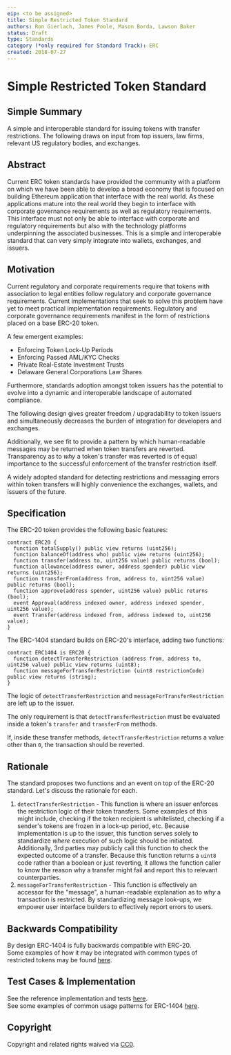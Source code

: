 ```yaml
---
eip: <to be assigned>
title: Simple Restricted Token Standard
authors: Ron Gierlach, James Poole, Mason Borda, Lawson Baker
status: Draft
type: Standards
category (*only required for Standard Track): ERC
created: 2018-07-27
---
```


<!--You can leave these HTML comments in your merged EIP and delete the visible duplicate text guides, they will not appear and may be helpful to refer to if you edit it again. This is the suggested template for new EIPs. Note that an EIP number will be assigned by an editor. When opening a pull request to submit your EIP, please use an abbreviated title in the filename, `eip-draft_title_abbrev.md`. The title should be 44 characters or less.-->

# Simple Restricted Token Standard

## Simple Summary

<!--"If you can't explain it simply, you don't understand it well enough." Provide a simplified and layman-accessible explanation of the EIP.-->

A simple and interoperable standard for issuing tokens with transfer restrictions. The following draws on input from top issuers, law firms, relevant US regulatory bodies, and exchanges.  

## Abstract

<!--A short (~200 word) description of the technical issue being addressed.-->

Current ERC token standards have provided the community with a platform on which we have been able to develop a broad economy that is focused on building Ethereum application that interface with the real world. As these applications mature into the real world they begin to interface with corporate governance requirements as well as regulatory requirements. This interface must not only be able to interface with corporate and regulatory requirements but also with the technology platforms underpinning the associated businesses. This is a simple and interoperable standard that can very simply integrate into wallets, exchanges, and issuers.

## Motivation

<!--The motivation is critical for EIPs that want to change the Ethereum protocol. It should clearly explain why the existing protocol specification is inadequate to address the problem that the EIP solves. EIP submissions without sufficient motivation may be rejected outright.-->

Current regulatory and corporate requirements require that tokens with association to legal entities follow regulatory and corporate governance requirements. Current implementations that seek to solve this problem have yet to meet practical implementation requirements. Regulatory and corporate governance requirements manifest in the form of restrictions placed on a base ERC-20 token.

A few emergent examples:

- Enforcing Token Lock-Up Periods
- Enforcing Passed AML/KYC Checks
- Private Real-Estate Investment Trusts
- Delaware General Corporations Law Shares

Furthermore, standards adoption amongst token issuers has the potential to evolve into a dynamic and interoperable landscape of automated compliance.

The following design gives greater freedom / upgradability to token issuers and simultaneously decreases the burden of integration for developers and exchanges.

Additionally, we see fit to provide a pattern by which human-readable messages may be returned when token transfers are reverted. Transparency as to _why_ a token's transfer was reverted is of equal importance to the successful enforcement of the transfer restriction itself.

A widely adopted standard for detecting restrictions and messaging errors within token transfers will highly convenience the exchanges, wallets, and issuers of the future.

## Specification

<!--The technical specification should describe the syntax and semantics of any new feature. The specification should be detailed enough to allow competing, interoperable implementations for any of the current Ethereum platforms (go-ethereum, parity, cpp-ethereum, ethereumj, ethereumjs, and [others](https://github.com/ethereum/wiki/wiki/Clients)).-->

The ERC-20 token provides the following basic features:
```solidity
contract ERC20 {
  function totalSupply() public view returns (uint256);
  function balanceOf(address who) public view returns (uint256);
  function transfer(address to, uint256 value) public returns (bool);
  function allowance(address owner, address spender) public view returns (uint256);
  function transferFrom(address from, address to, uint256 value) public returns (bool);
  function approve(address spender, uint256 value) public returns (bool);
  event Approval(address indexed owner, address indexed spender, uint256 value);
  event Transfer(address indexed from, address indexed to, uint256 value);
}
```
The ERC-1404 standard builds on ERC-20's interface, adding two functions:
```solidity
contract ERC1404 is ERC20 {
  function detectTransferRestriction (address from, address to, uint256 value) public view returns (uint8);
  function messageForTransferRestriction (uint8 restrictionCode) public view returns (string);
}
```

The logic of `detectTransferRestriction` and `messageForTransferRestriction` are left up to the issuer.

The only requirement is that `detectTransferRestriction` must be evaluated inside a token's `transfer` and `transferFrom` methods.

If, inside these transfer methods, `detectTransferRestriction` returns a value other than `0`, the transaction should be reverted.

## Rationale

<!--The rationale fleshes out the specification by describing what motivated the design and why particular design decisions were made. It should describe alternate designs that were considered and related work, e.g. how the feature is supported in other languages. The rationale may also provide evidence of consensus within the community, and should discuss important objections or concerns raised during discussion.-->

The standard proposes two functions and an event on top of the ERC-20 standard. Let's discuss the rationale for each.

1. `detectTransferRestriction` - This function is where an issuer enforces the restriction logic of their token transfers. Some examples of this might include, checking if the token recipient is whitelisted, checking if a sender's tokens are frozen in a lock-up period, etc. Because implementation is up to the issuer, this function serves solely to standardize _where_ execution of such logic should be initiated. Additionally, 3rd parties may publicly call this function to check the expected outcome of a transfer. Because this function returns a `uint8` code rather than a boolean or just reverting, it allows the function caller to know the reason why a transfer might fail and report this to relevant counterparties.
2. `messageForTransferRestriction` - This function is effectively an accessor for the "message", a human-readable explanation as to _why_ a transaction is restricted. By standardizing message look-ups, we empower user interface builders to effectively report errors to users.

## Backwards Compatibility

<!--All EIPs that introduce backwards incompatibilities must include a section describing these incompatibilities and their severity. The EIP must explain how the author proposes to deal with these incompatibilities. EIP submissions without a sufficient backwards compatibility treatise may be rejected outright.-->

By design ERC-1404 is fully backwards compatible with ERC-20.  
Some examples of how it may be integrated with common types of restricted tokens may be found [here](https://github.com/simple-restricted-token/simple-restricted-token-standard#readme).

## Test Cases & Implementation

<!--Test cases for an implementation are mandatory for EIPs that are affecting consensus changes. Other EIPs can choose to include links to test cases if applicable.-->

<!--The implementations must be completed before any EIP is given status "Final", but it need not be completed before the EIP is accepted. While there is merit to the approach of reaching consensus on the specification and rationale before writing code, the principle of "rough consensus and running code" is still useful when it comes to resolving many discussions of API details.-->

See the reference implementation and tests [here](https://github.com/simple-restricted-token/SRS20-reference-implementation#readme).  
See some examples of common usage patterns for ERC-1404 [here](https://github.com/simple-restricted-token/simple-restricted-token-standard#readme).

## Copyright

Copyright and related rights waived via [CC0](https://creativecommons.org/publicdomain/zero/1.0/).
